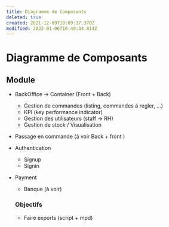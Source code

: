 ```yaml
---
title: Diagramme de Composants
deleted: true
created: 2021-12-09T18:09:17.370Z
modified: 2022-01-06T16:40:34.814Z
---
```


# Diagramme de Composants

## Module

- BackOffice -> Container (Front + Back)
  - Gestion de commandes (listing, commandes à regler, ...)
  - KPI (key performance indicator)
  - Gestion des utilisateurs (staff -> RH)
  - Gestion de stock / Visualisation
- Passage en commande (à voir Back + front )
- Authentication
  - Signup
  - Signin
- Payment
  - Banque (à voir)


  ### Objectifs

  - Faire exports (script + mpd)
